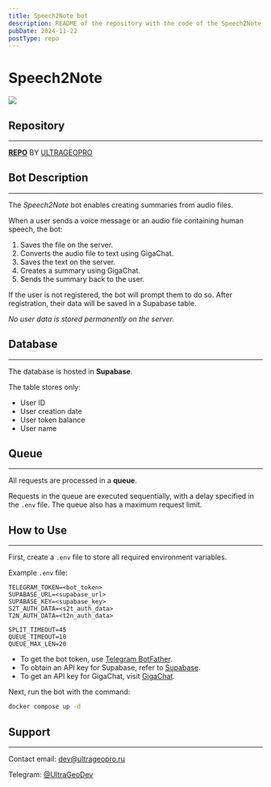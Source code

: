 ```yaml
---
title: Speech2Note bot
description: README of the repository with the code of the Speech2Note telegram bot, which allows you to create .md notes from an audio file
pubDate: 2024-11-22
postType: repo
---
```

# Speech2Note

![](https://i.ibb.co/pWB6G4S/Untitled.jpg)
## Repository
---

**[REPO](https://github.com/ultrageopro/Speech2Note)** BY [ULTRAGEOPRO](https://github.com/ultrageopro)
## Bot Description
---
The _Speech2Note_ bot enables creating 
summaries from audio files.

When a user sends a voice message or an audio file containing human speech, the bot:

1. Saves the file on the server.
2. Converts the audio file to text using GigaChat.
3. Saves the text on the server.
4. Creates a summary using GigaChat.
5. Sends the summary back to the user.

If the user is not registered, the bot will prompt them 
to do so. After registration, their data will be 
saved in a Supabase table.

_No user data is stored permanently on the server._

## Database
---
The database is hosted in **Supabase**.

The table stores only:

- User ID
- User creation date
- User token balance
- User name

## Queue
---
All requests are processed in a **queue**.

Requests in the queue are executed sequentially, with a delay specified in the `.env` file.  The queue also has a maximum request limit.

## How to Use
---
First, create a `.env` file to store all required environment variables.

Example `.env` file:

```
TELEGRAM_TOKEN=<bot_token>  
SUPABASE_URL=<supabase_url>  
SUPABASE_KEY=<supabase_key>  
S2T_AUTH_DATA=<s2t_auth_data>  
T2N_AUTH_DATA=<t2n_auth_data>  

SPLIT_TIMEOUT=45  
QUEUE_TIMEOUT=10  
QUEUE_MAX_LEN=20  
```

- To get the bot token, use [Telegram BotFather](https://telegram.me/BotFather).
- To obtain an API key for Supabase, refer to [Supabase](https://supabase.com/docs).
- To get an API key for GigaChat, visit [GigaChat](https://developers.sber.ru/).

Next, run the bot with the command:

```bash
docker compose up -d  
```

## Support
---
Contact email: [dev@ultrageopro.ru](mailto:dev@ultrageopro.ru)

Telegram: [@UltraGeoDev](https://t.me/UltraGeoDev)